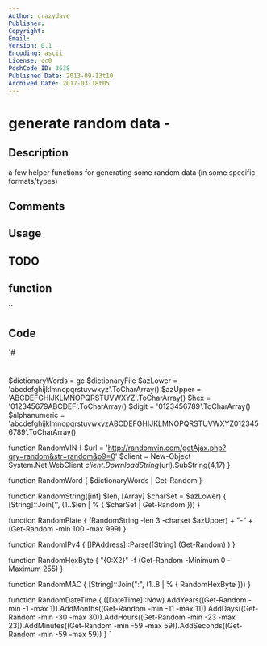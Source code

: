 ```yaml
---
Author: crazydave
Publisher: 
Copyright: 
Email: 
Version: 0.1
Encoding: ascii
License: cc0
PoshCode ID: 3638
Published Date: 2013-09-13t10
Archived Date: 2017-03-18t05
---
```


# generate random data - 

## Description

a few helper functions for generating some random data (in some specific formats/types)

## Comments



## Usage



## TODO



## function

``

## Code

`#
 #
 $dictionaryWords = gc $dictionaryFile
 $azLower = 'abcdefghijklmnopqrstuvwxyz'.ToCharArray()
 $azUpper = 'ABCDEFGHIJKLMNOPQRSTUVWXYZ'.ToCharArray()
 $hex = '012345679ABCDEF'.ToCharArray()
 $digit = '0123456789'.ToCharArray()
 $alphanumeric = 'abcdefghijklmnopqrstuvwxyzABCDEFGHIJKLMNOPQRSTUVWXYZ0123456789'.ToCharArray()
 
 function RandomVIN 
 {
     $url = 'http://randomvin.com/getAjax.php?qry=random&str=random&p9=0'
     $client = New-Object System.Net.WebClient
     $client.DownloadString($url).SubString(4,17)
 }
 
 function RandomWord
 {
     $dictionaryWords | Get-Random
 }
 
 function RandomString([int] $len, [Array] $charSet = $azLower)
 {
     [String]::Join('', (1..$len | % { $charSet | Get-Random }))
 }
 
 function RandomPlate 
 {
     (RandomString -len 3 -charset $azUpper) + "-" + (Get-Random -min 100 -max 999)
 }
 
 function RandomIPv4 {
     [IPAddress]::Parse([String] (Get-Random) )
 }
 
 function RandomHexByte {
     "{0:X2}" -f (Get-Random -Minimum 0 -Maximum 255)
 }
 
 function RandomMAC {
     [String]::Join(":", (1..8 | % { RandomHexByte }))
 }
 
 function RandomDateTime {
     ([DateTime]::Now).AddYears((Get-Random -min -1 -max 1)).AddMonths((Get-Random -min -11 -max 11)).AddDays((Get-Random -min -30 -max 30)).AddHours((Get-Random -min -23 -max 23)).AddMinutes((Get-Random -min -59 -max 59)).AddSeconds((Get-Random -min -59 -max 59))
 }
`

